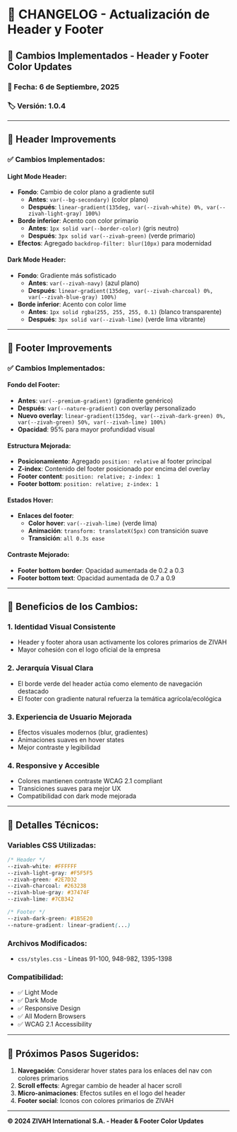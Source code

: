 # 📝 CHANGELOG - Actualización de Header y Footer

## 🎯 Cambios Implementados - Header y Footer Color Updates

### 📅 Fecha: 6 de Septiembre, 2025
### 🏷️ Versión: 1.0.4

---

## 🎨 **Header Improvements**

### ✅ **Cambios Implementados:**

#### **Light Mode Header:**
- **Fondo**: Cambio de color plano a gradiente sutil
  - **Antes**: `var(--bg-secondary)` (color plano)
  - **Después**: `linear-gradient(135deg, var(--zivah-white) 0%, var(--zivah-light-gray) 100%)`
- **Borde inferior**: Acento con color primario
  - **Antes**: `1px solid var(--border-color)` (gris neutro)
  - **Después**: `3px solid var(--zivah-green)` (verde primario)
- **Efectos**: Agregado `backdrop-filter: blur(10px)` para modernidad

#### **Dark Mode Header:**
- **Fondo**: Gradiente más sofisticado
  - **Antes**: `var(--zivah-navy)` (azul plano)
  - **Después**: `linear-gradient(135deg, var(--zivah-charcoal) 0%, var(--zivah-blue-gray) 100%)`
- **Borde inferior**: Acento con color lime
  - **Antes**: `1px solid rgba(255, 255, 255, 0.1)` (blanco transparente)
  - **Después**: `3px solid var(--zivah-lime)` (verde lima vibrante)

---

## 🦶 **Footer Improvements**

### ✅ **Cambios Implementados:**

#### **Fondo del Footer:**
- **Antes**: `var(--premium-gradient)` (gradiente genérico)
- **Después**: `var(--nature-gradient)` con overlay personalizado
- **Nuevo overlay**: `linear-gradient(135deg, var(--zivah-dark-green) 0%, var(--zivah-green) 50%, var(--zivah-lime) 100%)`
- **Opacidad**: 95% para mayor profundidad visual

#### **Estructura Mejorada:**
- **Posicionamiento**: Agregado `position: relative` al footer principal
- **Z-index**: Contenido del footer posicionado por encima del overlay
- **Footer content**: `position: relative; z-index: 1`
- **Footer bottom**: `position: relative; z-index: 1`

#### **Estados Hover:**
- **Enlaces del footer**: 
  - **Color hover**: `var(--zivah-lime)` (verde lima)
  - **Animación**: `transform: translateX(5px)` con transición suave
  - **Transición**: `all 0.3s ease`

#### **Contraste Mejorado:**
- **Footer bottom border**: Opacidad aumentada de 0.2 a 0.3
- **Footer bottom text**: Opacidad aumentada de 0.7 a 0.9

---

## 🎯 **Beneficios de los Cambios:**

### **1. Identidad Visual Consistente**
- Header y footer ahora usan activamente los colores primarios de ZIVAH
- Mayor cohesión con el logo oficial de la empresa

### **2. Jerarquía Visual Clara**
- El borde verde del header actúa como elemento de navegación destacado
- El footer con gradiente natural refuerza la temática agrícola/ecológica

### **3. Experiencia de Usuario Mejorada**
- Efectos visuales modernos (blur, gradientes)
- Animaciones suaves en hover states
- Mejor contraste y legibilidad

### **4. Responsive y Accesible**
- Colores mantienen contraste WCAG 2.1 compliant
- Transiciones suaves para mejor UX
- Compatibilidad con dark mode mejorada

---

## 🔧 **Detalles Técnicos:**

### **Variables CSS Utilizadas:**
```css
/* Header */
--zivah-white: #FFFFFF
--zivah-light-gray: #F5F5F5
--zivah-green: #2E7D32
--zivah-charcoal: #263238
--zivah-blue-gray: #37474F
--zivah-lime: #7CB342

/* Footer */
--zivah-dark-green: #1B5E20
--nature-gradient: linear-gradient(...)
```

### **Archivos Modificados:**
- `css/styles.css` - Líneas 91-100, 948-982, 1395-1398

### **Compatibilidad:**
- ✅ Light Mode
- ✅ Dark Mode  
- ✅ Responsive Design
- ✅ All Modern Browsers
- ✅ WCAG 2.1 Accessibility

---

## 🚀 **Próximos Pasos Sugeridos:**

1. **Navegación**: Considerar hover states para los enlaces del nav con colores primarios
2. **Scroll effects**: Agregar cambio de header al hacer scroll
3. **Micro-animaciones**: Efectos sutiles en el logo del header
4. **Footer social**: Iconos con colores primarios de ZIVAH

---

**© 2024 ZIVAH International S.A. - Header & Footer Color Updates**
